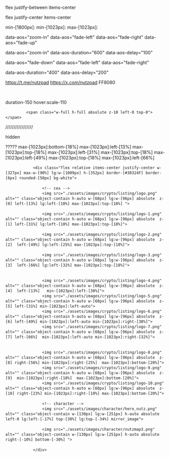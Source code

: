 flex justify-between items-center

flex justify-center items-center

 min-[1800px]:
 min-[1023px]:
 max-[1023px]:

 
data-aos="zoom-in"
data-aos="fade-left"
data-aos="fade-right"
data-aos="fade-up"

data-aos="zoom-in"
data-aos-duration="600"
data-aos-delay="100"


data-aos="fade-down"
data-aos="fade-left"
data-aos="fade-right"

data-aos-duration="400"
data-aos-delay="200"

https://t.me/nutzpad
 https://x.com/nutzpad
 FF8080

  <img src="./assets/images/" alt="" class="object-contain h-auto ">

  duration-150 hover:scale-110
            <!-- <dotlottie-player src="https://lottie.host/abc14d80-86e1-479e-a964-de74462ea16c/dwEOVLfpLK.json" background="transparent" class="bottom_illustration_pepe w-full h-auto ff_cnas" speed="1"   loop autoplay></dotlottie-player> -->

             <span class="w-full h-full absolute z-10 left-0 top-0"></span>



/////////////////


hidden



?????
 max-[1023px]:bottom-[18%] max-[1023px]:left-[13%]
 max-[1023px]:top-[18%] max-[1023px]:left-[31%]
 max-[1023px]:top-[18%] max-[1023px]:left-[49%]
max-[1023px]:top-[18%] max-[1023px]:left-[66%]
 


                <div class="flex relative items-center justify-center w-[327px] max-w-[90%] lg:w-[1009px] h-[352px] border-[#30324F] border-[6px] rounded-[50px] bg-white">
                    
                    <!-- cex -->
                    <img src="./assets/images/crypto/listing/logo.png" alt="" class="object-contain h-auto w-[68px] lg:w-[96px] absolute  z-[0] left-[13%] lg:left-[10%] max-[1023px]:top-[18%] ">

                    <img src="./assets/images/crypto/listing/logo-1.png" alt="" class="object-contain h-auto w-[68px] lg:w-[96px] absolute  z-[1] left-[31%] lg:left-[18%] max-[1023px]:top-[18%]">

                    <img src="./assets/images/crypto/listing/logo-2.png" alt="" class="object-contain h-auto w-[68px] lg:w-[96px] absolute  z-[2]  left-[49%] lg:left-[25%] max-[1023px]:top-[18%]">

                    <img src="./assets/images/crypto/listing/logo-3.png" alt="" class="object-contain h-auto w-[68px] lg:w-[96px] absolute  z-[3]  left-[66%] lg:left-[32%] max-[1023px]:top-[18%]">


                    <img src="./assets/images/crypto/listing/logo-4.png" alt="" class="object-contain h-auto w-[68px] lg:w-[96px] absolute  z-[4]  left-[13%]   min-[1023px]:left-[38%]">  
                    <img src="./assets/images/crypto/listing/logo-5.png" alt="" class="object-contain h-auto w-[68px] lg:w-[96px] absolute  z-[5] left-[31%] min-[1023px]:left-auto">
                    <img src="./assets/images/crypto/listing/logo-6.png" alt="" class="object-contain h-auto w-[68px] lg:w-[96px] absolute  z-[6] left-[49%] min-[1023px]:left-auto min-[1023px]:right-[38%]">
                    <img src="./assets/images/crypto/listing/logo-7.png" alt="" class="object-contain h-auto w-[68px] lg:w-[96px] absolute  z-[7] left-[66%]  min-[1023px]:left-auto min-[1023px]:right-[32%]">


                    <img src="./assets/images/crypto/listing/logo-8.png" alt="" class="object-contain h-auto w-[68px] lg:w-[96px] absolute  z-[8] right-[56%] min-[1023px]:right-[25%]  max-[1023px]:bottom-[20%]">
                    <img src="./assets/images/crypto/listing/logo-9.png" alt="" class="object-contain h-auto w-[68px] lg:w-[96px] absolute  z-[9]  min-[1023px]:right-[18%]  max-[1023px]:bottom-[20%]">
                    <img src="./assets/images/crypto/listing/logo-10.png" alt="" class="object-contain h-auto w-[68px] lg:w-[96px] absolute  z-[10] right-[23%] min-[1023px]:right-[10%] max-[1023px]:bottom-[20%]">

                    <!-- character -->
                    <img src="./assets/images/character/hero_nutz.png" alt="" class="object-contain w-[130px] lg:w-[251px] h-auto absolute left-0 lg:left-[-17%] top-[30%] lg:top-[-34%] mirror_image">

                    <img src="./assets/images/character/nutzmap3.png" alt="" class="object-contain w-[130px] lg:w-[251px] h-auto absolute right-[-10%] bottom-[-30%] ">

                </div>